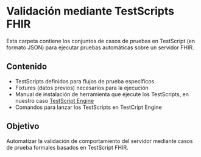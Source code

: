 # Validación mediante TestScripts FHIR

Esta carpeta contiene los conjuntos de casos de pruebas en TestScript (en formato JSON) para ejecutar pruebas automáticas sobre un servidor FHIR.

## Contenido

- TestScripts definidos para flujos de prueba específicos
- Fixtures (datos previos) necesarios para la ejecución
- Manual de instalación de herramienta que ejecute los TestScripts, en nuestro caso [TestScript Engine](https://github.com/fhir-crucible/testscript-engine)
- Comandos para lanzar los TestScripts en TestCript Engine

## Objetivo

Automatizar la validación de comportamiento del servidor mediante casos de prueba formales basados en TestScript FHIR.